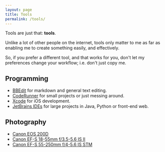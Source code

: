 ```yaml
---
layout: page
title: Tools
permalink: /tools/
---
```


Tools are just that: **tools**.

Unlike a lot of other people on the internet, tools only matter to me as far as enabling
me to create something easily, and effectively. 

So, if you prefer a different tool, and that works for you, don't let my preferences
change your workflow; i.e. don't just copy me.

## Programming
- [BBEdit](https://www.barebones.com/products/bbedit/) for markdown and general text 
editing.
- [CodeRunner](https://coderunnerapp.com) for small projects or just messing around.
- [Xcode](https://developer.apple.com/xcode/) for iOS development.
- [JetBrains IDEs](https://www.jetbrains.com) for large projects in Java, Python or 
front-end web.

## Photography
- [Canon EOS 200D](https://www.canon.co.uk/cameras/eos-200d/)
- [Canon EF-S 18-55mm f/3.5-5.6 IS II](https://www.canon.co.uk/lenses/ef-s-18-55mm-f-3-5-5-6-is-ii-lens/)
- [Canon EF-S 55-250mm f/4-5.6 IS STM](https://www.canon.co.uk/lenses/ef-s-55-250mm-f-4-5-6-is-stm-lens/)